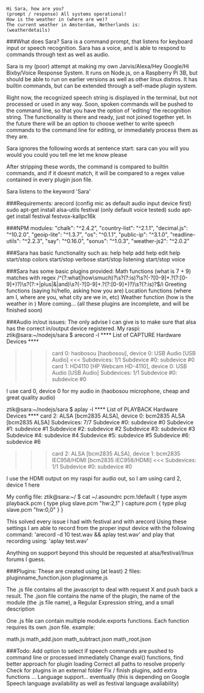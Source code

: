     Hi Sara, how are you?
    (prompt / response) All systems operational!
    How is the weather in (where are we)?
    The current weather in Amsterdam, Netherlands is:
    (weatherdetails)

###What does Sara?
Sara is a command prompt, that listens for keyboard input or speech recognition.
Sara has a voice, and is able to respond to commands through text as well as audio.

Sara is my (poor) attempt at making my own Jarvis/Alexa/Hey Google/Hi Bixby/Voice Response System.
It runs on Node.js, on a Raspberry Pi 3B, but should be able to run on earlier versions as well as other linux distros.
It has builtin commands, but can be extended through a self-made plugin system.

Right now, the recognized speech string is displayed in the terminal, but not processed or used in any way.
Soon, spoken commands will be pushed to the command line, so that you have the option of 'editing' the recognition string.
The functionality is there and ready, just not joined together yet.
In the future there will be an option to choose wether to write speech commands to the command line for editing, or immediately process them as they are.


Sara ignores the following words at sentence start:
sara
can you
will you
would you
could you
tell me
let me know
please

After stripping these words, the command is compared to builtin commands, and if it doesnt match, it will be compared to a regex value contained in every plugin json file.


Sara listens to the keyword 'Sara'


###Requirements:
arecord (config mic as default audio input device first)
    sudo apt-get install alsa-utils
festival (only default voice tested)
    sudo apt-get install festival festvox-kallpc16k

###NPM modules:
    "chalk": "^2.4.2",
    "country-list": "^2.1.1",
    "decimal.js": "^10.2.0",
    "geoip-lite": "^1.3.7",
    "os": "^0.1.1",
    "public-ip": "^3.1.0",
    "readline-utils": "^2.2.3",
    "say": "^0.16.0",
    "sonus": "^1.0.3",
    "weather-js2": "^2.0.2"


###Sara has basic functionality such as:
    help
    help <topic>
    add help
    edit help <topic>
    start/stop colors
    start/stop verbose
    start/stop listening
    start/stop voice

###Sara has some basic plugins provided:
  Math functions (what is 7 + 9) matches with regex /^(?:what|how\smuch)?\s?(?:is)?\s?(-?[0-9]+\.?(?:[0-9]+)?)\s?(?:\+|plus|\&|and)\s?(-?[0-9]+\.?(?:[0-9]+)?)\s?(?:is)?$/i
  Greeting functions (saying hi/hello, asking how you are)
  Location functions (where am I, where are you, what city are we in, etc)
  Weather function (how is the weather in <place>)
  More coming...
(all these plugins are incomplete, and will be finished soon)



###Audio in/out issues:
The only advise I can give is to make sure that alsa has the correct in/output device registered.
My raspi:
ztik@sara:~/nodejs/sara $ arecord -l
**** List of CAPTURE Hardware Devices ****
>>> card 0: haobosou [haobosou], device 0: USB Audio [USB Audio] <<<
  Subdevices: 1/1
  Subdevice #0: subdevice #0
card 1: HD4110 [HP Webcam HD-4110], device 0: USB Audio [USB Audio]
  Subdevices: 1/1
  Subdevice #0: subdevice #0

I use card 0, device 0 for my audio in (haobosou microphone, cheap and great quality audio)

ztik@sara:~/nodejs/sara $ aplay -l
**** List of PLAYBACK Hardware Devices ****
card 2: ALSA [bcm2835 ALSA], device 0: bcm2835 ALSA [bcm2835 ALSA]
  Subdevices: 7/7
  Subdevice #0: subdevice #0
  Subdevice #1: subdevice #1
  Subdevice #2: subdevice #2
  Subdevice #3: subdevice #3
  Subdevice #4: subdevice #4
  Subdevice #5: subdevice #5
  Subdevice #6: subdevice #6
>>> card 2: ALSA [bcm2835 ALSA], device 1: bcm2835 IEC958/HDMI [bcm2835 IEC958/HDMI] <<<
  Subdevices: 1/1
  Subdevice #0: subdevice #0

I use the HDMI output on my raspi for audio out, so I am using card 2, device 1 here

My config file:
ztik@sara:~/ $ cat ~/.asoundrc
pcm.!default {
  type asym
   playback.pcm {
     type plug
     slave.pcm "hw:2,1"
   }
   capture.pcm {
     type plug
     slave.pcm "hw:0,0"
   }
}

This solved every issue I had with festival and with arecord
Using these settings I am able to record from the proper input device with the following command:
'arecord -d 10 test.wav && aplay test.wav'
and play that recording using:
'aplay test.wav'

Anything on support beyond this should be requested at alsa/festival/linux forums I guess.



###Plugins:
These are created using (at least) 2 files:
pluginname_function.json
pluginname.js

The .js file contains all the javascript to deal with request X and push back a result.
The .json file contains the name of the plugin, the name of the module (the .js file name), a Regular Expression string, and a small description

One .js file can contain multiple module.exports functions.
Each function requires its own .json file.
example:

math.js
math_add.json
math_subtract.json
math_root.json



###Todo:
Add option to select if speech commands are pushed to command line or processed immediately
Change eval() functions, find better approach for plugin loading
Correct all paths to resolve properly
Check for plugins in an external folder
Fix / finish plugins, add extra functions
...
Language support... eventually (this is depending on Google Speech language availability as well as festival language availability)